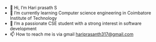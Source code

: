 - 👋 Hi, I’m Hari prasath S
- 🌱 I’m currently learning Computer science engineering in Coimbatore Institute of Technology
- 👀 I’m a passionate CSE student with a strong interest in software development
- 📫 How to reach me is via gmail hariprasanth317@gmail.com

<!---
Hari-prasathS/Hari-prasathS is a ✨ special ✨ repository because its `README.md` (this file) appears on your GitHub profile.
You can click the Preview link to take a look at your changes.
--->
